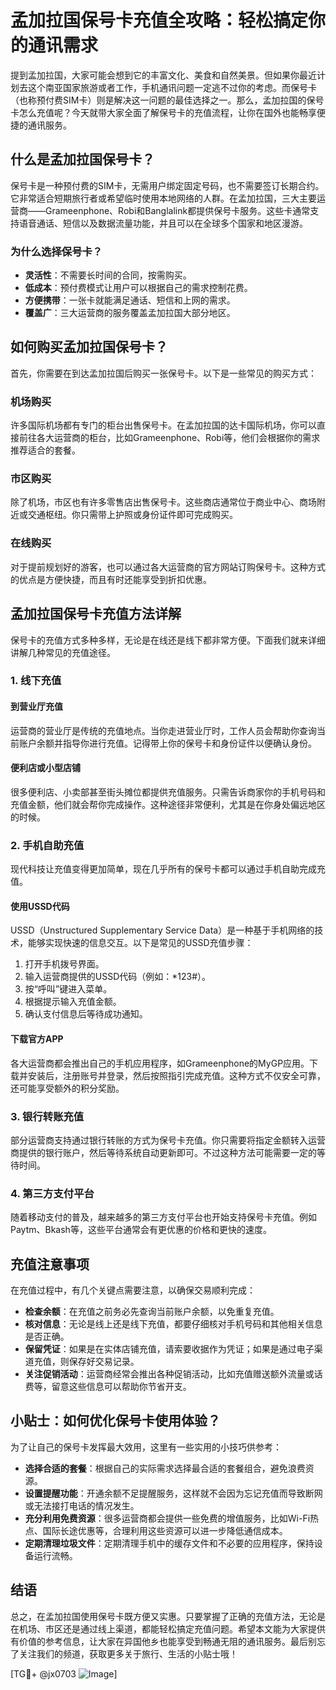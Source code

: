 # 孟加拉国保号卡充值全攻略：轻松搞定你的通讯需求

提到孟加拉国，大家可能会想到它的丰富文化、美食和自然美景。但如果你最近计划去这个南亚国家旅游或者工作，手机通讯问题一定逃不过你的考虑。而保号卡（也称预付费SIM卡）则是解决这一问题的最佳选择之一。那么，孟加拉国的保号卡怎么充值呢？今天就带大家全面了解保号卡的充值流程，让你在国外也能畅享便捷的通讯服务。

## 什么是孟加拉国保号卡？

保号卡是一种预付费的SIM卡，无需用户绑定固定号码，也不需要签订长期合约。它非常适合短期旅行者或希望临时使用本地网络的人群。在孟加拉国，三大主要运营商——Grameenphone、Robi和Banglalink都提供保号卡服务。这些卡通常支持语音通话、短信以及数据流量功能，并且可以在全球多个国家和地区漫游。

### 为什么选择保号卡？
- **灵活性**：不需要长时间的合同，按需购买。
- **低成本**：预付费模式让用户可以根据自己的需求控制花费。
- **方便携带**：一张卡就能满足通话、短信和上网的需求。
- **覆盖广**：三大运营商的服务覆盖孟加拉国大部分地区。

## 如何购买孟加拉国保号卡？

首先，你需要在到达孟加拉国后购买一张保号卡。以下是一些常见的购买方式：

### 机场购买
许多国际机场都有专门的柜台出售保号卡。在孟加拉国的达卡国际机场，你可以直接前往各大运营商的柜台，比如Grameenphone、Robi等，他们会根据你的需求推荐适合的套餐。

### 市区购买
除了机场，市区也有许多零售店出售保号卡。这些商店通常位于商业中心、商场附近或交通枢纽。你只需带上护照或身份证件即可完成购买。

### 在线购买
对于提前规划好的游客，也可以通过各大运营商的官方网站订购保号卡。这种方式的优点是方便快捷，而且有时还能享受到折扣优惠。

## 孟加拉国保号卡充值方法详解

保号卡的充值方式多种多样，无论是在线还是线下都非常方便。下面我们就来详细讲解几种常见的充值途径。

### 1. 线下充值
#### 到营业厅充值
运营商的营业厅是传统的充值地点。当你走进营业厅时，工作人员会帮助你查询当前账户余额并指导你进行充值。记得带上你的保号卡和身份证件以便确认身份。

#### 便利店或小型店铺
很多便利店、小卖部甚至街头摊位都提供充值服务。只需告诉商家你的手机号码和充值金额，他们就会帮你完成操作。这种途径非常便利，尤其是在你身处偏远地区的时候。

### 2. 手机自助充值
现代科技让充值变得更加简单，现在几乎所有的保号卡都可以通过手机自助完成充值。

#### 使用USSD代码
USSD（Unstructured Supplementary Service Data）是一种基于手机网络的技术，能够实现快速的信息交互。以下是常见的USSD充值步骤：
1. 打开手机拨号界面。
2. 输入运营商提供的USSD代码（例如：*123#）。
3. 按“呼叫”键进入菜单。
4. 根据提示输入充值金额。
5. 确认支付信息后等待成功通知。

#### 下载官方APP
各大运营商都会推出自己的手机应用程序，如Grameenphone的MyGP应用。下载并安装后，注册账号并登录，然后按照指引完成充值。这种方式不仅安全可靠，还可能享受额外的积分奖励。

### 3. 银行转账充值
部分运营商支持通过银行转账的方式为保号卡充值。你只需要将指定金额转入运营商提供的银行账户，然后等待系统自动更新即可。不过这种方法可能需要一定的等待时间。

### 4. 第三方支付平台
随着移动支付的普及，越来越多的第三方支付平台也开始支持保号卡充值。例如Paytm、Bkash等，这些平台通常会有更优惠的价格和更快的速度。

## 充值注意事项

在充值过程中，有几个关键点需要注意，以确保交易顺利完成：

- **检查余额**：在充值之前务必先查询当前账户余额，以免重复充值。
- **核对信息**：无论是线上还是线下充值，都要仔细核对手机号码和其他相关信息是否正确。
- **保留凭证**：如果是在实体店铺充值，请索要收据作为凭证；如果是通过电子渠道充值，则保存好交易记录。
- **关注促销活动**：运营商经常会推出各种促销活动，比如充值赠送额外流量或话费等，留意这些信息可以帮助你节省开支。

## 小贴士：如何优化保号卡使用体验？

为了让自己的保号卡发挥最大效用，这里有一些实用的小技巧供参考：

- **选择合适的套餐**：根据自己的实际需求选择最合适的套餐组合，避免浪费资源。
- **设置提醒功能**：开通余额不足提醒服务，这样就不会因为忘记充值而导致断网或无法接打电话的情况发生。
- **充分利用免费资源**：很多运营商都会提供一些免费的增值服务，比如Wi-Fi热点、国际长途优惠等，合理利用这些资源可以进一步降低通信成本。
- **定期清理垃圾文件**：定期清理手机中的缓存文件和不必要的应用程序，保持设备运行流畅。

## 结语

总之，在孟加拉国使用保号卡既方便又实惠。只要掌握了正确的充值方法，无论是在机场、市区还是通过线上渠道，都能轻松搞定充值问题。希望本文能为大家提供有价值的参考信息，让大家在异国他乡也能享受到畅通无阻的通讯服务。最后别忘了关注我们的频道，获取更多关于旅行、生活的小贴士哦！

[TG💪+ @jx0703 ![Image](https://github.com/user-attachments/assets/dbca1d08-cadb-493c-b0ec-ad6f7a83f270)]